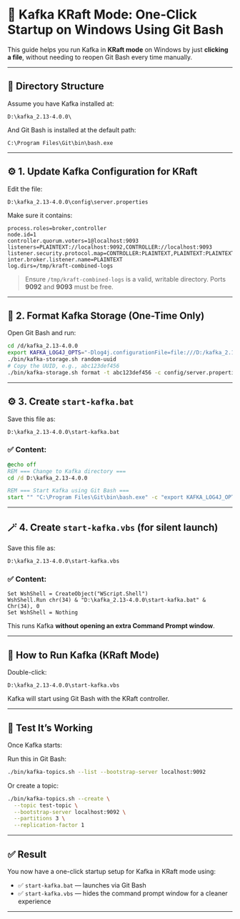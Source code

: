 # 📝 Kafka KRaft Mode: One-Click Startup on Windows Using Git Bash

This guide helps you run Kafka in **KRaft mode** on Windows by just **clicking a file**, without needing to reopen Git Bash every time manually.

---

## 📁 Directory Structure

Assume you have Kafka installed at:

```
D:\kafka_2.13-4.0.0\
```

And Git Bash is installed at the default path:

```
C:\Program Files\Git\bin\bash.exe
```

---

## ⚙️ 1. Update Kafka Configuration for KRaft

Edit the file:

```
D:\kafka_2.13-4.0.0\config\server.properties
```

Make sure it contains:

```properties
process.roles=broker,controller
node.id=1
controller.quorum.voters=1@localhost:9093
listeners=PLAINTEXT://localhost:9092,CONTROLLER://localhost:9093
listener.security.protocol.map=CONTROLLER:PLAINTEXT,PLAINTEXT:PLAINTEXT
inter.broker.listener.name=PLAINTEXT
log.dirs=/tmp/kraft-combined-logs
```

> Ensure `/tmp/kraft-combined-logs` is a valid, writable directory.
> Ports **9092** and **9093** must be free.

---

## 🧪 2. Format Kafka Storage (One-Time Only)

Open Git Bash and run:

```bash
cd /d/kafka_2.13-4.0.0
export KAFKA_LOG4J_OPTS="-Dlog4j.configurationFile=file:///D:/kafka_2.13-4.0.0/config/tools-log4j2.yaml"
./bin/kafka-storage.sh random-uuid
# Copy the UUID, e.g., abc123def456
./bin/kafka-storage.sh format -t abc123def456 -c config/server.properties
```

---

## ⚙️ 3. Create `start-kafka.bat`

Save this file as:

```
D:\kafka_2.13-4.0.0\start-kafka.bat
```

### ✅ Content:

```bat
@echo off
REM === Change to Kafka directory ===
cd /d D:\kafka_2.13-4.0.0

REM === Start Kafka using Git Bash ===
start "" "C:\Program Files\Git\bin\bash.exe" -c "export KAFKA_LOG4J_OPTS='-Dlog4j.configurationFile=file:///D:/kafka_2.13-4.0.0/config/tools-log4j2.yaml'; ./bin/kafka-server-start.sh config/server.properties"
```

---

## 🪄 4. Create `start-kafka.vbs` (for silent launch)

Save this file as:

```
D:\kafka_2.13-4.0.0\start-kafka.vbs
```

### ✅ Content:

```vbscript
Set WshShell = CreateObject("WScript.Shell")
WshShell.Run chr(34) & "D:\kafka_2.13-4.0.0\start-kafka.bat" & Chr(34), 0
Set WshShell = Nothing
```

This runs Kafka **without opening an extra Command Prompt window**.

---

## 🚀 How to Run Kafka (KRaft Mode)

Double-click:

```
D:\kafka_2.13-4.0.0\start-kafka.vbs
```

Kafka will start using Git Bash with the KRaft controller.

---

## 🧪 Test It’s Working

Once Kafka starts:

Run this in Git Bash:

```bash
./bin/kafka-topics.sh --list --bootstrap-server localhost:9092
```

Or create a topic:

```bash
./bin/kafka-topics.sh --create \
  --topic test-topic \
  --bootstrap-server localhost:9092 \
  --partitions 3 \
  --replication-factor 1
```

---

## ✅ Result

You now have a one-click startup setup for Kafka in KRaft mode using:

* ✅ `start-kafka.bat` — launches via Git Bash
* ✅ `start-kafka.vbs` — hides the command prompt window for a cleaner experience

---
